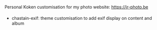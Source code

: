 Personal Koken customisation for my photo website: https://jr-photo.be

####
- chastain-exif: theme customisation to add exif display on content and album
